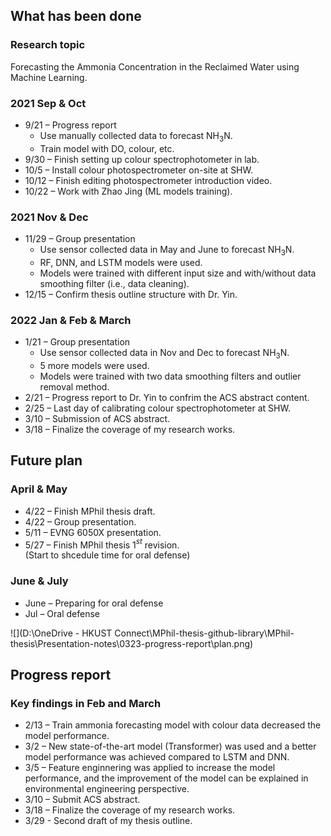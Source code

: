 ## What has been done
### Research topic
Forecasting the Ammonia Concentration in the Reclaimed Water using Machine Learning.

### 2021 Sep & Oct
* 9/21 – Progress report
    * Use manually collected data to forecast NH$_3$N.
    * Train model with DO, colour, etc.
* 9/30 – Finish setting up colour spectrophotometer in lab.
* 10/5 – Install colour photospectrometer on-site at SHW.
* 10/12 – Finish editing photospectrometer introduction video.
* 10/22 – Work with Zhao Jing (ML models training).

### 2021 Nov & Dec
* 11/29 – Group presentation
    * Use sensor collected data in May and June to forecast NH$_3$N.
    * RF, DNN, and LSTM models were used.
    * Models were trained with different input size and with/without data smoothing filter (i.e., data cleaning).
* 12/15 – Confirm thesis outline structure with Dr. Yin.

### 2022 Jan & Feb & March
* 1/21 – Group presentation
    * Use sensor collected data in Nov and Dec to forecast NH$_3$N.
    * 5 more models were used.
    * Models were trained with two data smoothing filters and outlier removal method.
* 2/21 – Progress report to Dr. Yin to confrim the ACS abstract content.
* 2/25 – Last day of calibrating colour spectrophotometer at SHW.
* 3/10 – Submission of ACS abstract.
* 3/18 – Finalize the coverage of my research works.

## Future plan
### April & May
* 4/22 – Finish MPhil thesis draft.
* 4/22 – Group presentation.
* 5/11 – EVNG 6050X presentation.
* 5/27 – Finish MPhil thesis 1$^{st}$ revision.  
(Start to shcedule time for oral defense)

### June & July
* June – Preparing for oral defense
* Jul – Oral defense  

![](D:\OneDrive - HKUST Connect\MPhil-thesis-github-library\MPhil-thesis\Presentation-notes\0323-progress-report\plan.png)

## Progress report 
### Key findings in Feb and March
* 2/13 – Train ammonia forecasting model with colour data decreased the model performance.
* 3/2 – New state-of-the-art model (Transformer) was used and a better model performance was achieved compared to LSTM and DNN.
* 3/5 – Feature enginnering was applied to increase the model performance, and the improvement of the model can be explained in environmental engineering perspective.
* 3/10 – Submit ACS abstract.
* 3/18 – Finalize the coverage of my research works.
* 3/29 - Second draft of my thesis outline.
